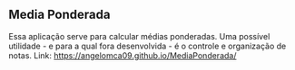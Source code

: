 ## Media Ponderada
Essa aplicação serve para calcular médias ponderadas. Uma possível utilidade - e para a qual fora desenvolvida - é o controle e organização de notas.
Link: https://angelomca09.github.io/MediaPonderada/